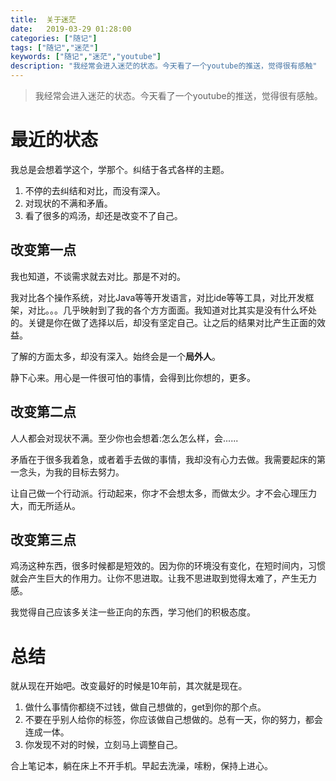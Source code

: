 ```yaml
---
title:  关于迷茫
date:   2019-03-29 01:28:00 
categories: ["随记"]
tags: ["随记","迷茫"]
keywords: ["随记","迷茫","youtube"]
description: "我经常会进入迷茫的状态。今天看了一个youtube的推送，觉得很有感触"
---
```



> 我经常会进入迷茫的状态。今天看了一个youtube的推送，觉得很有感触。


最近的状态
===
我总是会想着学这个，学那个。纠结于各式各样的主题。

1. 不停的去纠结和对比，而没有深入。
2. 对现状的不满和矛盾。
3. 看了很多的鸡汤，却还是改变不了自己。

改变第一点
---
我也知道，不谈需求就去对比。那是不对的。

我对比各个操作系统，对比Java等等开发语言，对比ide等等工具，对比开发框架，对比。。。几乎映射到了我的各个方方面面。我知道对比其实是没有什么坏处的。关键是你在做了选择以后，却没有坚定自己。让之后的结果对比产生正面的效益。

了解的方面太多，却没有深入。始终会是一个**局外人**。

静下心来。用心是一件很可怕的事情，会得到比你想的，更多。

改变第二点
---
人人都会对现状不满。至少你也会想着:怎么怎么样，会......

矛盾在于很多我着急，或者着手去做的事情，我却没有心力去做。我需要起床的第一念头，为我的目标去努力。

让自己做一个行动派。行动起来，你才不会想太多，而做太少。才不会心理压力大，而无所适从。

改变第三点
---
鸡汤这种东西，很多时候都是短效的。因为你的环境没有变化，在短时间内，习惯就会产生巨大的作用力。让你不思进取。让我不思进取到觉得太难了，产生无力感。

我觉得自己应该多关注一些正向的东西，学习他们的积极态度。

总结
===
就从现在开始吧。改变最好的时候是10年前，其次就是现在。

1. 做什么事情你都绕不过钱，做自己想做的，get到你的那个点。
2. 不要在乎别人给你的标签，你应该做自己想做的。总有一天，你的努力，都会连成一体。
3. 你发现不对的时候，立刻马上调整自己。

合上笔记本，躺在床上不开手机。早起去洗澡，嗦粉，保持上进心。


